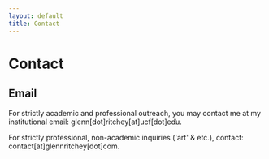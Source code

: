 ```yaml
---
layout: default
title: Contact
---
```

# Contact
## Email
For strictly academic and professional outreach, you may contact me at my institutional email: glenn[dot]ritchey[at]ucf[dot]edu.

For strictly professional, non-academic inquiries ('art' & etc.), contact: contact[at]glennritchey[dot]com.
